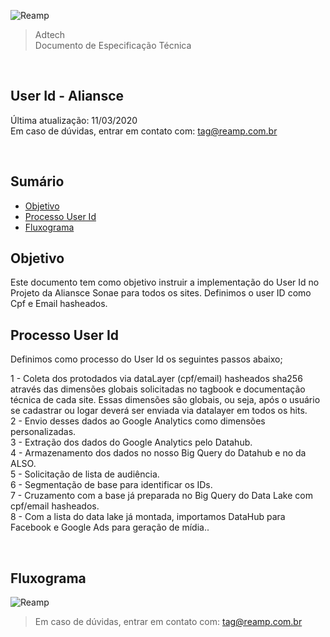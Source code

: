 ![Reamp](https://github.com/adtechReamp/client/blob/main/logo.png?raw=true)

> Adtech<br />
> Documento de Especificação Técnica

<br />

## User Id - Aliansce 
Última atualização: 11/03/2020 <br />
Em caso de dúvidas, entrar em contato com: [tag@reamp.com.br](tag@reamp.com.br)

<br />

## Sumário

- [Objetivo](#objetivo)
- [Processo User Id](#processo-user-id)
- [Fluxograma](#fluxograma)

## Objetivo
Este documento tem como objetivo instruir a implementação do User Id no Projeto da Aliansce Sonae para todos os sites. Definimos o user ID como Cpf e Email hasheados.

## Processo User Id

Definimos como processo do User Id os seguintes passos abaixo;


1 - Coleta dos protodados via dataLayer (cpf/email) hasheados sha256 através das dimensões globais solicitadas no tagbook e documentação técnica de cada site. Essas dimensões são globais, ou seja, após o usuário se cadastrar ou logar deverá ser enviada via datalayer em todos os hits.<br />
2 - Envio desses dados ao Google Analytics como dimensões personalizadas.<br />
3 - Extração dos dados do Google Analytics pelo Datahub.<br />
4 - Armazenamento dos dados no nosso Big Query do Datahub e no da ALSO.<br />
5 - Solicitação de lista de audiência.<br />
6 - Segmentação de base para identificar os IDs.<br />
7 - Cruzamento com a base já preparada no Big Query do Data Lake com cpf/email hasheados.<br />
8 - Com a lista do data lake já montada, importamos DataHub para Facebook e Google Ads para geração de mídia..<br />

<br />

## Fluxograma
![Reamp](https://github.com/adtechReamp/client/blob/main/diagram.png?raw=true)

> Em caso de dúvidas, entrar em contato com: [tag@reamp.com.br](tag@reamp.com.br)

<br />

<script> document.querySelector('h1').style.display = 'none' </script>
